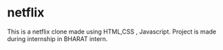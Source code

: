 # netflix
This is a netflix clone made using HTML,CSS , Javascript. Project is made during internship in BHARAT intern.
